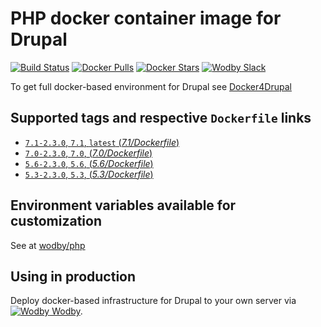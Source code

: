 # PHP docker container image for Drupal

[![Build Status](https://travis-ci.org/wodby/drupal-php.svg?branch=master)](https://travis-ci.org/wodby/drupal-php)
[![Docker Pulls](https://img.shields.io/docker/pulls/wodby/drupal-php.svg)](https://hub.docker.com/r/wodby/drupal-php)
[![Docker Stars](https://img.shields.io/docker/stars/wodby/drupal-php.svg)](https://hub.docker.com/r/wodby/drupal-php)
[![Wodby Slack](http://slack.wodby.com/badge.svg)](http://slack.wodby.com)

To get full docker-based environment for Drupal see [Docker4Drupal](http://docker4drupal.org)

## Supported tags and respective `Dockerfile` links

- [`7.1-2.3.0`, `7.1`, `latest` (*7.1/Dockerfile*)](https://github.com/wodby/drupal-php/tree/master/7.1/Dockerfile)
- [`7.0-2.3.0`, `7.0`, (*7.0/Dockerfile*)](https://github.com/wodby/drupal-php/tree/master/7.0/Dockerfile)
- [`5.6-2.3.0`, `5.6`, (*5.6/Dockerfile*)](https://github.com/wodby/drupal-php/tree/master/5.6/Dockerfile)
- [`5.3-2.3.0`, `5.3`, (*5.3/Dockerfile*)](https://github.com/wodby/drupal-php/tree/master/5.3/Dockerfile)

## Environment variables available for customization

See at [wodby/php](https://github.com/wodby/php)

## Using in production

Deploy docker-based infrastructure for Drupal to your own server via [![Wodby](https://www.google.com/s2/favicons?domain=wodby.com) Wodby](https://wodby.com).
